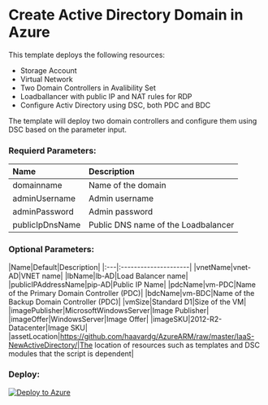 # Create Active Directory Domain in Azure 

This template deploys the following resources:

+	Storage Account
+	Virtual Network
+	Two Domain Controllers in Avalibility Set
+	Loadballancer with public IP and NAT rules for RDP
+	Configure Activ Directory using DSC, both PDC and BDC

The template will deploy two domain controllers and configure them using DSC based on the parameter input.

### Requierd Parameters:
|Name|Description|
|:---|:---------------------|
|domainname|Name of the domain|
|adminUsername|Admin username|
|adminPassword|Admin password|
|publicIpDnsName|Public DNS name of the Loadbalancer|

### Optional Parameters:
|Name|Default|Description|
|:---|:---------------------|
|vnetName|vnet-AD|VNET name|
|lbName|lb-AD|Load Balancer name|
|publicIPAddressName|pip-AD|Public IP Name|
|pdcName|vm-PDC|Name of the Primary Domain Controller (PDC)|
|bdcName|vm-BDC|Name of the Backup Domain Controller (PDC)|
|vmSize|Standard D1|Size of the VM|
|imagePublisher|MicrosoftWindowsServer|Image Publisher|
|imageOffer|WindowsServer|Image Offer|
|imageSKU|2012-R2-Datacenter|Image SKU|
|assetLocation|https://github.com/haavardg/AzureARM/raw/master/IaaS-NewActiveDirectory/|The location of resources such as templates and DSC modules that the script is dependent|

### Deploy:
[![Deploy to Azure](http://azuredeploy.net/deploybutton.png)](https://azuredeploy.net/)